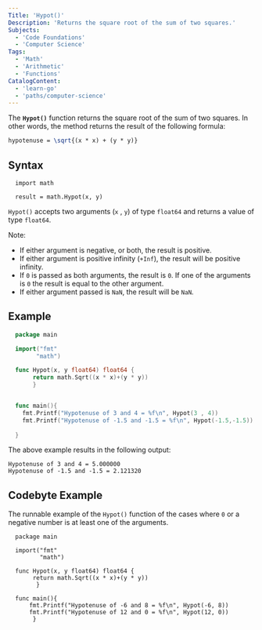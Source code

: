 ```yaml
---
Title: 'Hypot()'
Description: 'Returns the square root of the sum of two squares.'
Subjects: 
  - 'Code Foundations'
  - 'Computer Science'
Tags: 
  - 'Math'
  - 'Arithmetic'
  - 'Functions'
CatalogContent: 
  - 'learn-go'
  - 'paths/computer-science'
---
```


The **`Hypot()`** function returns the square root of the sum of two squares. In other words, the method returns the result of the following formula:

  ```tex
  hypotenuse = \sqrt{(x * x) + (y * y)}
  ```

## Syntax

```pseudo 
  import math

  result = math.Hypot(x, y)
```

`Hypot()` accepts two arguments (`x` , `y`) of type `float64` and returns a value of type `float64`.

Note:
- If either argument is negative, or both, the result is positive.
- If either argument is positive infinity (`+Inf`), the result will be positive infinity.
- If `0` is passed as both arguments, the result is `0`. If one of the arguments is `0` the result is equal to the other argument.
- If either argument passed is `NaN`, the result will be `NaN`.


## Example

```go
  package main

  import("fmt"
        "math")

  func Hypot(x, y float64) float64 {
       return math.Sqrt((x * x)+(y * y))
       }


  func main(){
    fmt.Printf("Hypotenuse of 3 and 4 = %f\n", Hypot(3 , 4))
    fmt.Printf("Hypotenuse of -1.5 and -1.5 = %f\n", Hypot(-1.5,-1.5))
    
  }
```

The above example results in the following output:

```shell
Hypotenuse of 3 and 4 = 5.000000
Hypotenuse of -1.5 and -1.5 = 2.121320
```

## Codebyte Example 

The runnable example of the `Hypot()` function of the cases where `0` or a negative number is at least one of the arguments. 

```codebyte/golang
  package main

  import("fmt"
         "math")

  func Hypot(x, y float64) float64 {
       return math.Sqrt((x * x)+(y * y))
        }
       
  func main(){
      fmt.Printf("Hypotenuse of -6 and 8 = %f\n", Hypot(-6, 8))
      fmt.Printf("Hypotenuse of 12 and 0 = %f\n", Hypot(12, 0))
       }
```
